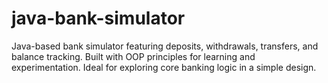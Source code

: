 # java-bank-simulator
Java-based bank simulator featuring deposits, withdrawals, transfers, and balance tracking. Built with OOP principles for learning and experimentation. Ideal for exploring core banking logic in a simple design.
